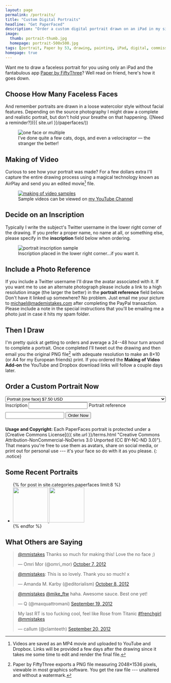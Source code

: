```yaml
---
layout: page
permalink: /portraits/
title: "Custom Digital Portraits"
headline: "Get PaperFaced"
description: "Order a custom digital portrait drawn on an iPad in my signature faceless style."
image:
  thumb: portrait-thumb.jpg
  homepage: portrait-500x500.jpg
tags: [portrait, Paper by 53, drawing, painting, iPad, digital, commission]
homepage: true
---
```


Want me to draw a faceless portrait for you using only an iPad and the fantabulous app [Paper by FiftyThree](http://www.fiftythree.com/paper)? Well read on friend, here's how it goes down.

## Choose How Many Faceless Faces

And remember portraits are drawn in a loose watercolor style without facial features. Depending on the source photography I might draw a complete and realistic portrait, but don't hold your breathe on that happening. ([Need a reminder?]({{ site.url }}/paperfaces/))

<figure>
	<img src="{{ site.url }}/images/portrait-single-multiple.jpg" alt="one face or multiple">
	<figcaption>I&rsquo;ve done quite a few cats, dogs, and even a velociraptor &mdash; the stranger the better!</figcaption>
</figure>

## Making of Video

Curious to see how your portrait was made? For a few dollars extra I'll capture the entire drawing process using a magical technology known as AirPlay and send you an edited movie[^movie] file.

[^movie]: Videos are saved as an MP4 movie and uploaded to YouTube and Dropbox. Links will be provided a few days after the drawing since it takes me some time to edit and render the final file.

<figure>
	<a href="http://www.youtube.com/playlist?list=PLaLqP2ipMLc6UugVLyTwWTiFtmmZzj7ao" target="_blank"><img src="{{ site.url }}/images/portrait-making-of-video.jpg" alt="making of video samples"></a>
	<figcaption>Sample videos can be viewed on <a href="http://www.youtube.com/playlist?list=PLaLqP2ipMLc6UugVLyTwWTiFtmmZzj7ao" target="_blank">my YouTube Channel</a></figcaption>
</figure>

## Decide on an Inscription

Typically I write the subject's Twitter username in the lower right corner of the drawing. If you prefer a proper name, no name at all, or something else, please specify in the **inscription** field below when ordering.

<figure>
	<img src="{{ site.url }}/images/portrait-inscription.jpg" alt="portrait inscription sample">
	<figcaption>Inscription placed in the lower right corner&hellip;if you want it.</figcaption>
</figure>

## Include a Photo Reference

If you include a Twitter username I'll draw the avatar associated with it. If you want me to use an alternate photograph please include a link to a high resolution image (the larger the better) in the **portrait reference** field below. Don't have it linked up somewhere? No problem. Just email me your picture to <michael@mademistakes.com> after completing the PayPal transaction. Please include a note in the special instructions that you'll be emailing me a photo just in case it hits my spam folder.

## Then I Draw

I'm pretty quick at getting to orders and average a 24--48 hour turn around to complete a portrait. Once completed I'll tweet out the drawing and then email you the original PNG file[^png-file] with adequate resolution to make an 8&times;10 (or A4 for my European friends) print. If you ordered the **Making of Video Add-on** the YouTube and Dropbox download links will follow a couple days later.

[^png-file]: Paper by FiftyThree exports a PNG file measuring 2048&times;1536 pixels, viewable in most graphics software. You get the raw file --- unaltered and without a watermark.

## Order a Custom Portrait Now

<div class="well">
  <form action="https://www.paypal.com/cgi-bin/webscr" method="post" target="_top">
    <input type="hidden" name="cmd" value="_s-xclick">
    <input type="hidden" name="hosted_button_id" value="3VRPLX7UXXDLW">
    <select name="os0" style="width: 100%;">
      <option value="Portrait (one face)">Portrait (one face) $7.50 USD</option>
      <option value="Portrait (one face) + making of video">Portrait (one face) + making of video $10.00 USD</option>
      <option value="Portrait (multiple faces)">Portrait (multiple faces) $15.00 USD</option>
      <option value="Portrait (multiple faces) + making of video">Portrait (multiple faces) + making of video $30.00 USD</option>
    </select>
    <input type="hidden" name="on1" value="Inscription">
    <label style="margin:10px 0;">Inscription</label>
    <input type="text" name="os1" maxlength="200">
    <input type="hidden" name="on2" value="Portrait reference">
    <label style="margin:10px 0;">Portrait reference</label>
    <input type="text" name="os2" maxlength="200">
    </table>
    <input type="hidden" name="currency_code" value="USD">
    <input type="submit" value="Order Now" class="btn btn-inverse" name="submit" alt="PayPal - The safer, easier way to pay online!" style="margin:10px 0;" onMouseDown="_gaq.push(['_trackEvent', 'PaperFaces', 'Click Buy Now']);">
    <img alt="" border="0" src="https://www.paypalobjects.com/en_US/i/scr/pixel.gif" width="1" height="1">
  </form>
</div><!-- /.well -->

**Usage and Copyright:** Each PaperFaces portrait is protected under a [Creative Commons License]({{ site.url }}/terms.html "Creative Commons Attribution-NonCommercial-NoDerivs 3.0 Unported (CC BY-NC-ND 3.0)"). That means you're free to use them as avatars, share on social media, or print out for personal use --- it's your face so do with it as you please.
{: .notice}

## Some Recent Portraits

<ul class="oversized-recent-grid unstyled-list">
{% for post in site.categories.paperfaces limit:8 %}
  <li><a href="{{ site.url }}{{ post.url }}" title="{{ post.title }}">
    <img class="load" src="{{ site.url }}/images/preload.gif" data-original="{{ site.url }}/images/{{ post.image.thumb }}" alt="" width="110" height="110">
    <noscript><img src="{{ site.url }}/images/{{ post.image.thumb }}" alt="" width="110" height="110"></noscript>
  </a></li>
  {% endfor %}
</ul>

## What Others are Saying

<blockquote class="twitter-tweet"><p><a href="https://twitter.com/mmistakes">@mmistakes</a> Thanks so much for making this! Love the no face ;)</p>&mdash; Omri Mor (@omri_mor) <a href="https://twitter.com/omri_mor/statuses/255021100780625922">October 7, 2012</a></blockquote>

<blockquote class="twitter-tweet"><p><a href="https://twitter.com/mmistakes">@mmistakes</a>: This is so lovely. Thank you so much! x</p>&mdash; Amanda M. Karby (@editorialism) <a href="https://twitter.com/editorialism/statuses/255440079584108544">October 8, 2012</a></blockquote>

<blockquote class="twitter-tweet"><p><a href="https://twitter.com/mmistakes">@mmistakes</a> <a href="https://twitter.com/Mike_FTW">@mike_ftw</a> haha. Awesome sauce. Best one yet!</p>&mdash; Q (@maxquattromani) <a href="https://twitter.com/maxquattromani/statuses/248245003300794368">September 19, 2012</a></blockquote>

<blockquote class="twitter-tweet"><p>My last RT is too fucking cool, feel like Rose from Titanic <a href="https://twitter.com/search?q=%23frenchgirl&amp;src=hash">#frenchgirl</a> <a href="https://twitter.com/mmistakes">@mmistakes</a></p>&mdash; callum (@clamteeth) <a href="https://twitter.com/clamteeth/statuses/248683914368004096">September 20, 2012</a></blockquote>

<script async src="//platform.twitter.com/widgets.js" charset="utf-8"></script>